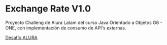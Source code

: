 # Exchange Rate V1.0

Proyecto Challeng de Alura Latam del curso Java Orientado a Objetos G6 - ONE, con implementación de consumo de API's externas.

[Desafío ALURA ](https://www.aluracursos.com/challenges/back-end/conversor-de-monedas "Desafío ALURA ")
